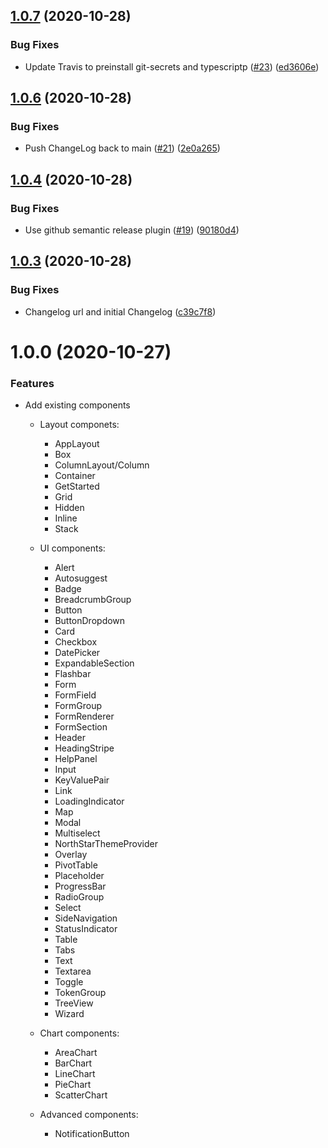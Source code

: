 ## [1.0.7](https://github.com/aws/aws-northstar/compare/v1.0.6...v1.0.7) (2020-10-28)


### Bug Fixes

* Update Travis to preinstall git-secrets and typescriptp ([#23](https://github.com/aws/aws-northstar/issues/23)) ([ed3606e](https://github.com/aws/aws-northstar/commit/ed3606e3ed956ddc8c37b3098fc5de823ea91724))

## [1.0.6](https://github.com/aws/aws-northstar/compare/v1.0.5...v1.0.6) (2020-10-28)


### Bug Fixes

* Push ChangeLog back to main ([#21](https://github.com/aws/aws-northstar/issues/21)) ([2e0a265](https://github.com/aws/aws-northstar/commit/2e0a2651e7522caeca2e94ef088ce42420d299f3))

## [1.0.4](https://github.com/aws/aws-northstar/compare/v1.0.3...v1.0.4) (2020-10-28)


### Bug Fixes

* Use github semantic release plugin ([#19](https://github.com/aws/aws-northstar/issues/19)) ([90180d4](https://github.com/aws/aws-northstar/commit/90180d4aef2f61121b6d0be20d5f1a42af3d012b))

## [1.0.3](https://github.com/aws/aws-northstar/compare/v1.0.2...v1.0.3) (2020-10-28)


### Bug Fixes

* Changelog url and initial Changelog ([c39c7f8](https://github.com/aws/aws-northstar/commit/c39c7f8aaec9ffb9f5ba1d10841715a2c8d19822))

# 1.0.0 (2020-10-27)

### Features

* Add existing components

    * Layout componets:
        * AppLayout
        * Box
        * ColumnLayout/Column
        * Container
        * GetStarted
        * Grid
        * Hidden
        * Inline
        * Stack

    * UI components:
        * Alert
        * Autosuggest
        * Badge
        * BreadcrumbGroup
        * Button
        * ButtonDropdown
        * Card
        * Checkbox
        * DatePicker
        * ExpandableSection
        * Flashbar
        * Form
        * FormField
        * FormGroup
        * FormRenderer
        * FormSection
        * Header
        * HeadingStripe
        * HelpPanel
        * Input
        * KeyValuePair
        * Link
        * LoadingIndicator
        * Map
        * Modal
        * Multiselect
        * NorthStarThemeProvider
        * Overlay
        * PivotTable
        * Placeholder
        * ProgressBar
        * RadioGroup
        * Select
        * SideNavigation
        * StatusIndicator
        * Table
        * Tabs
        * Text
        * Textarea
        * Toggle
        * TokenGroup
        * TreeView
        * Wizard

    * Chart components:
        * AreaChart
        * BarChart
        * LineChart
        * PieChart
        * ScatterChart

    * Advanced components:
        * NotificationButton


[//]: <> (The release notes will be generated in the pipeline during build time. This is a placeholder.)
